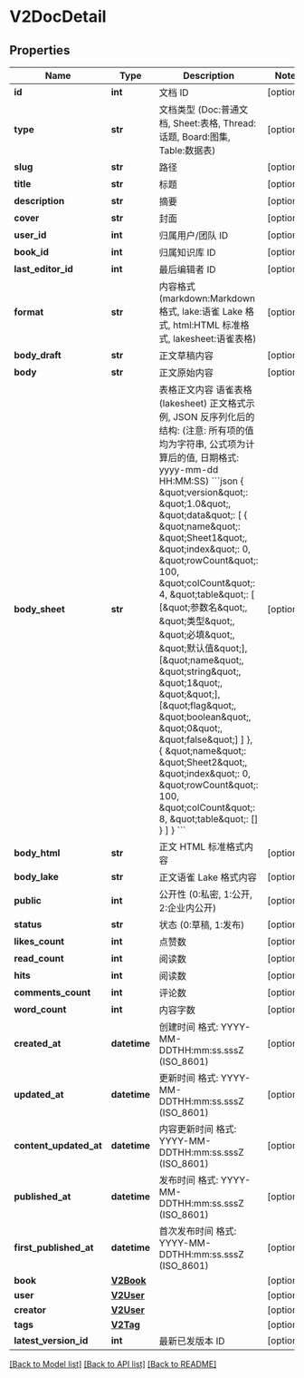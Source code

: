 # V2DocDetail

## Properties
Name | Type | Description | Notes
------------ | ------------- | ------------- | -------------
**id** | **int** |  文档 ID | [optional] 
**type** | **str** |  文档类型 (Doc:普通文档, Sheet:表格, Thread:话题, Board:图集, Table:数据表) | [optional] 
**slug** | **str** |  路径 | [optional] 
**title** | **str** |  标题 | [optional] 
**description** | **str** |  摘要 | [optional] 
**cover** | **str** |  封面 | [optional] 
**user_id** | **int** |  归属用户/团队 ID | [optional] 
**book_id** | **int** |  归属知识库 ID | [optional] 
**last_editor_id** | **int** |  最后编辑者 ID | [optional] 
**format** | **str** |  内容格式 (markdown:Markdown 格式, lake:语雀 Lake 格式, html:HTML 标准格式, lakesheet:语雀表格) | [optional] 
**body_draft** | **str** |  正文草稿内容 | [optional] 
**body** | **str** |  正文原始内容 | [optional] 
**body_sheet** | **str** |  表格正文内容   语雀表格 (lakesheet) 正文格式示例, JSON 反序列化后的结构: (注意: 所有项的值均为字符串, 公式项为计算后的值, 日期格式: yyyy-mm-dd HH:MM:SS)   &#x60;&#x60;&#x60;json {   \&quot;version\&quot;: \&quot;1.0\&quot;,   \&quot;data\&quot;: [     {       \&quot;name\&quot;: \&quot;Sheet1\&quot;,       \&quot;index\&quot;: 0,       \&quot;rowCount\&quot;: 100,       \&quot;colCount\&quot;: 4,       \&quot;table\&quot;: [         [\&quot;参数名\&quot;, \&quot;类型\&quot;, \&quot;必填\&quot;, \&quot;默认值\&quot;],         [\&quot;name\&quot;, \&quot;string\&quot;, \&quot;1\&quot;, \&quot;\&quot;],         [\&quot;flag\&quot;, \&quot;boolean\&quot;, \&quot;0\&quot;, \&quot;false\&quot;]       ]     },     {       \&quot;name\&quot;: \&quot;Sheet2\&quot;,       \&quot;index\&quot;: 0,       \&quot;rowCount\&quot;: 100,       \&quot;colCount\&quot;: 8,       \&quot;table\&quot;: []     }   ] } &#x60;&#x60;&#x60;   | [optional] 
**body_html** | **str** |  正文 HTML 标准格式内容 | [optional] 
**body_lake** | **str** |  正文语雀 Lake 格式内容 | [optional] 
**public** | **int** |  公开性 (0:私密, 1:公开, 2:企业内公开) | [optional] 
**status** | **str** |  状态 (0:草稿, 1:发布) | [optional] 
**likes_count** | **int** |  点赞数 | [optional] 
**read_count** | **int** |  阅读数   | [optional] 
**hits** | **int** |  阅读数   | [optional] 
**comments_count** | **int** |  评论数 | [optional] 
**word_count** | **int** |  内容字数 | [optional] 
**created_at** | **datetime** |  创建时间 格式: YYYY-MM-DDTHH:mm:ss.sssZ (ISO_8601) | [optional] 
**updated_at** | **datetime** |  更新时间 格式: YYYY-MM-DDTHH:mm:ss.sssZ (ISO_8601) | [optional] 
**content_updated_at** | **datetime** |  内容更新时间 格式: YYYY-MM-DDTHH:mm:ss.sssZ (ISO_8601) | [optional] 
**published_at** | **datetime** |  发布时间 格式: YYYY-MM-DDTHH:mm:ss.sssZ (ISO_8601) | [optional] 
**first_published_at** | **datetime** |  首次发布时间 格式: YYYY-MM-DDTHH:mm:ss.sssZ (ISO_8601) | [optional] 
**book** | [**V2Book**](V2Book.md) |  | [optional] 
**user** | [**V2User**](V2User.md) |  | [optional] 
**creator** | [**V2User**](V2User.md) |  | [optional] 
**tags** | [**V2Tag**](V2Tag.md) |  | [optional] 
**latest_version_id** | **int** |  最新已发版本 ID   | [optional] 

[[Back to Model list]](../README.md#documentation-for-models) [[Back to API list]](../README.md#documentation-for-api-endpoints) [[Back to README]](../README.md)

